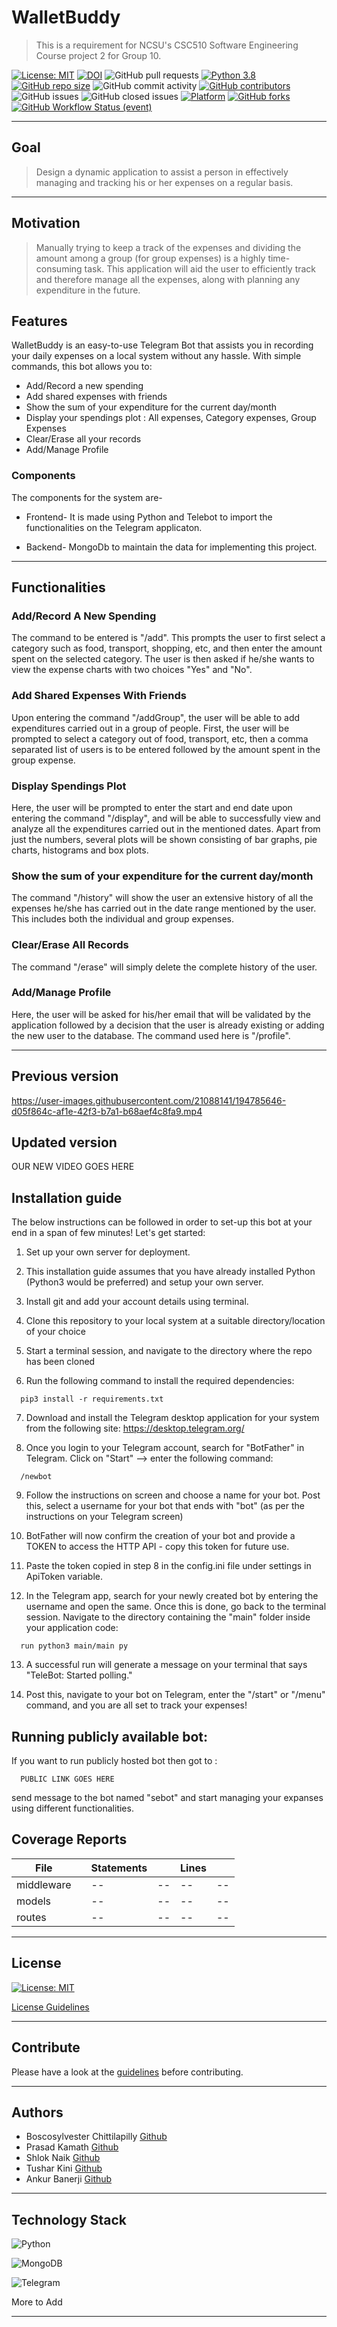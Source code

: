 # WalletBuddy
> This is a requirement for NCSU's CSC510 Software Engineering Course project 2 for Group 10.

[![License: MIT](https://img.shields.io/badge/License-MIT-yellow.svg)](https://opensource.org/licenses/MIT)
[![DOI](https://zenodo.org/badge/DOI/10.5281/zenodo.7179471.svg)](https://doi.org/10.5281/zenodo.7179471)
![GitHub pull requests](https://img.shields.io/github/issues-pr/tusharkini/WalletBuddy)
[![Python 3.8](https://img.shields.io/badge/Python-3.8-blue.svg)](https://www.python.org/downloads/release/python-380/)
[![GitHub repo size](https://img.shields.io/github/repo-size/smanishs175/WalletBuddy)](https://github.com/smanishs175/WalletBuddy/)
![GitHub commit activity](https://img.shields.io/github/commit-activity/w/tusharkini/WalletBuddy?color=purple)
[![GitHub contributors](https://img.shields.io/github/contributors/tusharkini/WalletBuddy)](https://github.com/tusharkini/WalletBuddy/graphs/contributors/)
![GitHub issues](https://img.shields.io/github/issues/tusharkini/WalletBuddy?color=teal)
![GitHub closed issues](https://img.shields.io/github/issues-closed/tusharkini/WalletBuddy?color=aqua)
[![Platform](https://img.shields.io/badge/Platform-Telegram-blue)](https://desktop.telegram.org/)
[![GitHub forks](https://img.shields.io/github/forks/tusharkini/WalletBuddy?style=social)](https://github.com/tusharkini/WalletBuddy/network/members)
[![GitHub Workflow Status (event)](https://img.shields.io/github/workflow/status/tusharkini/WalletBuddy/Node.js%20CI?event=push)](https://github.com/tusharkini/WalletBuddy/actions)

<hr>

## Goal

> Design a dynamic application to assist a person in effectively managing and tracking his or her expenses on a regular basis.
---

## Motivation
> Manually trying to keep a track of the expenses and dividing the amount among a group (for group expenses) is a highly time-consuming task. This application will aid the user to efficiently track and therefore manage all the expenses, along with planning any expenditure in the future.

## Features

WalletBuddy is an easy-to-use Telegram Bot that assists you in recording your daily expenses on a local system without any hassle.
With simple commands, this bot allows you to:
- Add/Record a new spending 
- Add shared expenses with friends
- Show the sum of your expenditure for the current day/month
- Display your spendings plot : All expenses, Category expenses, Group Expenses
- Clear/Erase all your records
- Add/Manage Profile

### Components
The components for the system are-
- Frontend- It is made using Python and Telebot to import the functionalities on the Telegram applicaton.

- Backend- MongoDb to maintain the data for implementing this project.

---

## Functionalities

### Add/Record A New Spending
The command to be entered is "/add". This prompts the user to first select a category such as food, transport, shopping, etc, and then enter the amount spent on the selected category. The user is then asked if he/she wants to view the expense charts with two choices "Yes" and "No".

### Add Shared Expenses With Friends
Upon entering the command "/addGroup", the user will be able to add expenditures carried out in a group of people. First, the user will be prompted to select a category out of food, transport, etc, then a comma separated list of users is to be entered followed by the amount spent in the group expense.

### Display Spendings Plot
Here, the user will be prompted to enter the start and end date upon entering the command "/display", and will be able to successfully view and analyze all the expenditures carried out in the mentioned dates. Apart from just the numbers, several plots will be shown consisting of bar graphs, pie charts, histograms and box plots.

### Show the sum of your expenditure for the current day/month
The command "/history" will show the user an extensive history of all the expenses he/she has carried out in the date range mentioned by the user. This includes both the individual and group expenses.

### Clear/Erase All Records
The command "/erase" will simply delete the complete history of the user.

### Add/Manage Profile
Here, the user will be asked for his/her email that will be validated by the application followed by a decision that the user is already existing or adding the new user to the database. The command used here is "/profile".

---

## Previous version
https://user-images.githubusercontent.com/21088141/194785646-d05f864c-af1e-42f3-b7a1-b68aef4c8fa9.mp4

## Updated version

OUR NEW VIDEO GOES HERE

## Installation guide

The below instructions can be followed in order to set-up this bot at your end in a span of few minutes! Let's get started:

1. Set up your own server for deployment.

2. This installation guide assumes that you have already installed Python (Python3 would be preferred) and setup your own server.

3. Install git and add your account details using terminal.

4. Clone this repository to your local system at a suitable directory/location of your choice

5. Start a terminal session, and navigate to the directory where the repo has been cloned

6. Run the following command to install the required dependencies:
```
  pip3 install -r requirements.txt
```
7. Download and install the Telegram desktop application for your system from the following site: https://desktop.telegram.org/

8. Once you login to your Telegram account, search for "BotFather" in Telegram. Click on "Start" --> enter the following command:
```
  /newbot
```
9. Follow the instructions on screen and choose a name for your bot. Post this, select a username for your bot that ends with "bot" (as per the instructions on your Telegram screen)

10. BotFather will now confirm the creation of your bot and provide a TOKEN to access the HTTP API - copy this token for future use.

11. Paste the token copied in step 8 in the config.ini file under settings in ApiToken variable.

12. In the Telegram app, search for your newly created bot by entering the username and open the same. Once this is done, go back to the terminal session. Navigate to the directory containing the "main" folder inside your application code:
```
  run python3 main/main py
```
13. A successful run will generate a message on your terminal that says "TeleBot: Started polling." 

14. Post this, navigate to your bot on Telegram, enter the "/start" or "/menu" command, and you are all set to track your expenses!

## Running publicly available bot:

If you want to run publicly hosted bot then got to :
<!-- https://t.me/niharrao_bot -->
```
  PUBLIC LINK GOES HERE
```
send message to the bot named "sebot" and start managing your expanses using different functionalities.


## Coverage Reports
<table class="coverage-summary">
<thead>
<tr>
   <th data-col="file" data-fmt="html" data-html="true" class="file">File</th>
   <th data-col="pic" data-type="number" data-fmt="html" data-html="true" class="pic"></th>
   <th data-col="statements" data-type="number" data-fmt="pct" class="pct">Statements</th>
   <th data-col="statements_raw" data-type="number" data-fmt="html" class="abs"></th>
   <th data-col="lines" data-type="number" data-fmt="pct" class="pct">Lines</th>
   <th data-col="lines_raw" data-type="number" data-fmt="html" class="abs"></th>
</tr>
</thead>
<tbody><tr>
	<td class="file low" data-value="middleware">middleware</td>
	<td data-value="29.54" class="pic low">
	<div class="chart"><div class="cover-fill" style="width: 29%"></div><div class="cover-empty" style="width: 71%"></div></div>
	</td>
	<td data-value="--" class="pct low">--</td>
	<td data-value="--" class="abs low">--</td>
	<td data-value="--" class="pct low">--</td>
	<td data-value="--" class="abs low">--</td>
	</tr>

<tr>
	<td class="file medium" data-value="models">models</td>
	<td data-value="--" class="pic medium">
	<div class="chart"><div class="cover-fill" style="width: 71%"></div><div class="cover-empty" style="width: 29%"></div></div>
	</td>
	<td data-value="--" class="pct medium">--</td>
	<td data-value="--" class="abs medium">--</td>
	<td data-value="--" class="pct medium">--</td>
	<td data-value="--" class="abs medium">--</td>
	</tr>

<tr>
	<td class="file low" data-value="routes">routes</td>
	<td data-value="--" class="pic low">
	<div class="chart"><div class="cover-fill" style="width: 30%"></div><div class="cover-empty" style="width: 70%"></div></div>
	</td>
	<td data-value="--" class="pct low">--</td>
	<td data-value="--" class="abs low">--</td>
	<td data-value="--" class="pct low">--</td>
	<td data-value="--" class="abs low">--</td>
	</tr>

</tbody>
</table>

---


## License

[![License: MIT](https://img.shields.io/badge/License-MIT-yellow.svg)](https://opensource.org/licenses/MIT)

[License Guidelines](https://github.com/boscosylvester-john/parttimeScheduler/blob/main/LICENSE.md)

---


## Contribute

Please have a look at the [guidelines](https://github.com/boscosylvester-john/se_hw_LuaToPython/blob/main/CONTRIBUTING.md) before contributing.

---

## Authors

- Boscosylvester Chittilapilly [Github](https://github.com/boscosylvester-john)
- Prasad Kamath [Github](https://github.com/kamathprasad9)
- Shlok Naik [Github](https://github.com/shlokio)
- Tushar Kini [Github](https://github.com/tusharkini)
- Ankur Banerji [Github](https://github.com/ankurbanerji3)

---

## Technology Stack
![Python](https://img.shields.io/badge/python-3670A0?style=for-the-badge&logo=python&logoColor=ffdd54)

![MongoDB](https://img.shields.io/badge/MongoDB-%234ea94b.svg?style=for-the-badge&logo=mongodb&logoColor=white)

![Telegram](https://img.shields.io/badge/Telegram-2CA5E0?style=for-the-badge&logo=telegram&logoColor=white)

More to Add

-----